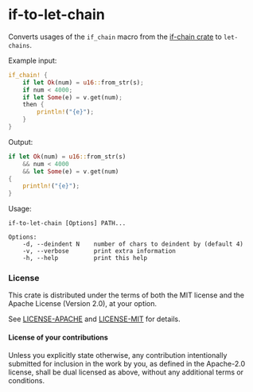 # if-to-let-chain

Converts usages of the `if_chain` macro from the
[if-chain crate](https://docs.rs/if_chain/) to `let-chains`.

Example input:

```Rust
if_chain! {
    if let Ok(num) = u16::from_str(s);
    if num < 4000;
    if let Some(e) = v.get(num);
    then {
        println!("{e}");
    }
}
```

Output:

```Rust
if let Ok(num) = u16::from_str(s)
    && num < 4000
    && let Some(e) = v.get(num)
{
    println!("{e}");
}
```

Usage:

```
if-to-let-chain [Options] PATH...

Options:
    -d, --deindent N    number of chars to deindent by (default 4)
    -v, --verbose       print extra information
    -h, --help          print this help
```

### License
[license]: #license

This crate is distributed under the terms of both the MIT license
and the Apache License (Version 2.0), at your option.

See [LICENSE-APACHE](LICENSE-APACHE) and [LICENSE-MIT](LICENSE-MIT) for details.

#### License of your contributions

Unless you explicitly state otherwise, any contribution intentionally submitted
for inclusion in the work by you, as defined in the Apache-2.0 license,
shall be dual licensed as above, without any additional terms or conditions.

